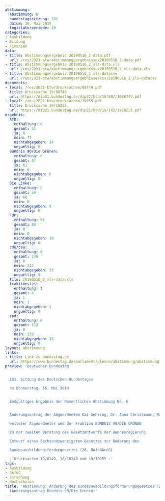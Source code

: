 ```yaml
---
abstimmung:
  abstimmung: 6
  bundestagssitzung: 101
  datum: 16. Mai 2019
  legislaturperiode: 19
categories:
- Ausbildung
- Bildung
- Finanzen
data:
- title: Abstimmungsergebnis 20190516_2-data.pdf
  url: /res/2021-btw/abstimmungsergebnisse/20190516_2-data.pdf
- title: Abstimmungsergebnis 20190516_2_xls-data.xls
  url: /res/2021-btw/abstimmungsergebnisse/20190516_2_xls-data.xls
- title: Abstimmungsergebnis 20190516_2_xls-datacsv
  url: /res/2021-btw/abstimmungsergebnisse/csv/20190516_2_xls-datacsv
documents:
- local: /res/2021-btw/drucksachen/08749.pdf
  title: Drucksache 19/08749
  url: https://dip21.bundestag.de/dip21/btd/19/087/1908749.pdf
- local: /res/2021-btw/drucksachen/10255.pdf
  title: Drucksache 19/10255
  url: https://dip21.bundestag.de/dip21/btd/19/102/1910255.pdf
ergebnis:
  AfD:
    enthaltung: 0
    gesamt: 91
    ja: 0
    nein: 77
    nichtabgegeben: 14
    ungueltig: 0
  Bündnis 90/Die Grünen:
    enthaltung: 0
    gesamt: 67
    ja: 61
    nein: 0
    nichtabgegeben: 6
    ungueltig: 0
  Die Linke:
    enthaltung: 0
    gesamt: 69
    ja: 60
    nein: 0
    nichtabgegeben: 9
    ungueltig: 0
  FDP:
    enthaltung: 61
    gesamt: 80
    ja: 0
    nein: 0
    nichtabgegeben: 19
    ungueltig: 0
  cdu/csu:
    enthaltung: 0
    gesamt: 246
    ja: 0
    nein: 213
    nichtabgegeben: 33
    ungueltig: 0
  file: 20190516_2_xls-data.xls
  fraktionslos:
    enthaltung: 1
    gesamt: 4
    ja: 1
    nein: 1
    nichtabgegeben: 1
    ungueltig: 0
  spd:
    enthaltung: 0
    gesamt: 152
    ja: 0
    nein: 139
    nichtabgegeben: 13
    ungueltig: 0
layout: abstimmung
links:
- title: Link zu bundestag.de
  url: https://www.bundestag.de/parlament/plenum/abstimmung/abstimmung?id=602
preview: 'Deutscher Bundestag


  101. Sitzung des Deutschen Bundestages

  am Donnerstag, 16. Mai 2019


  Endgültiges Ergebnis der Namentlichen Abstimmung Nr. 6


  Änderungsantrag der Abgeordneten Kai Gehring, Dr. Anna Christmann, Margit Stumpp,

  weiterer Abgeordneter und der Fraktion BÜNDNIS 90/DIE GRÜNEN

  zu der zweiten Beratung des Gesetzentwurfs der Bundesregierung

  Entwurf eines Sechsundzwanzigsten Gesetzes zur Änderung des

  Bundesausbildungsfördergesetzes (26. BAföGÄndG)

  - Drucksachen 19/8749, 18/10249 und 19/10255 -'
tags:
- Ausbildung
- BAföG
- Forschung
- Hochschulen
title: 'Abstimmung: Änderung des Bundesausbildungsförderungsgesetzes (26. BAFöGÄndG)
  (Änderungsantrag Bündnis 90/Die Grünen)'
---
```

